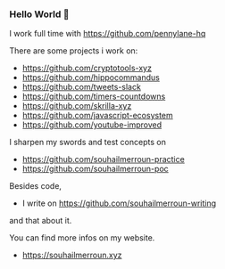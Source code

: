### Hello World 👋

I work full time with https://github.com/pennylane-hq

There are some projects i work on:
- https://github.com/cryptotools-xyz
- https://github.com/hippocommandus
- https://github.com/tweets-slack
- https://github.com/timers-countdowns
- https://github.com/skrilla-xyz
- https://github.com/javascript-ecosystem
- https://github.com/youtube-improved

I sharpen my swords and test concepts on
- https://github.com/souhailmerroun-practice
- https://github.com/souhailmerroun-poc

Besides code, 
- I write on https://github.com/souhailmerroun-writing

and that about it.

You can find more infos on my website. 
- https://souhailmerroun.xyz
